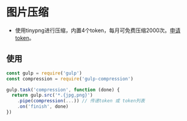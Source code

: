 # 图片压缩

- 使用tinypng进行压缩，内置4个token，每月可免费压缩2000次。[申请token](https://tinypng.com/developers)。

## 使用

```javascript
const gulp = require('gulp')
const compression = require('gulp-compression')

gulp.task('compression', function (done) {
  return gulp.src('*.{jpg,png}')
    .pipe(compression(...)) // 传递token 或 token列表
    .on('finish', done)
})
```